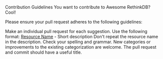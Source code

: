 Contribution Guidelines
You want to contribute to Awesome RethinkDB? Cool!

Please ensure your pull request adheres to the following guidelines:

Make an individual pull request for each suggestion.
Use the following format: [Resource Name](link) - Short description
Don't repeat the resource name in the description.
Check your spelling and grammar.
New categories or improvements to the existing categorization are welcome.
The pull request and commit should have a useful title.
